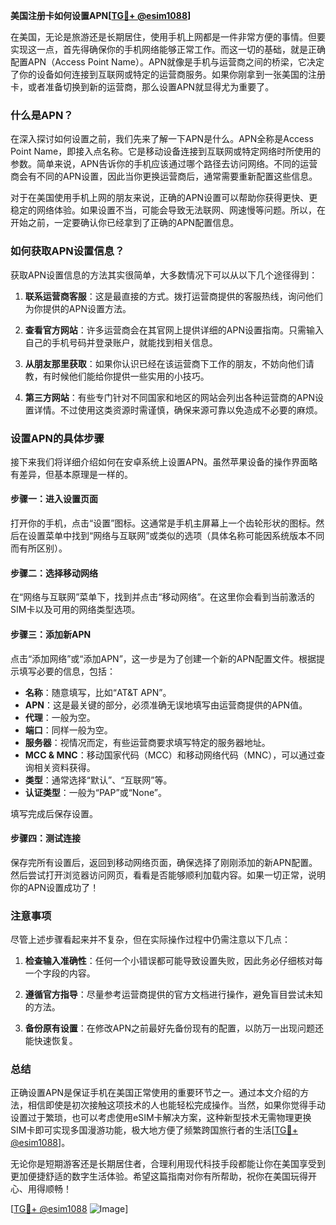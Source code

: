 **美国注册卡如何设置APN[[TG💪+ @esim1088](https://t.me/s/esim1088)]**

在美国，无论是旅游还是长期居住，使用手机上网都是一件非常方便的事情。但要实现这一点，首先得确保你的手机网络能够正常工作。而这一切的基础，就是正确配置APN（Access Point Name）。APN就像是手机与运营商之间的桥梁，它决定了你的设备如何连接到互联网或特定的运营商服务。如果你刚拿到一张美国的注册卡，或者准备切换到新的运营商，那么设置APN就显得尤为重要了。

### 什么是APN？

在深入探讨如何设置之前，我们先来了解一下APN是什么。APN全称是Access Point Name，即接入点名称。它是移动设备连接到互联网或特定网络时所使用的参数。简单来说，APN告诉你的手机应该通过哪个路径去访问网络。不同的运营商会有不同的APN设置，因此当你更换运营商后，通常需要重新配置这些信息。

对于在美国使用手机上网的朋友来说，正确的APN设置可以帮助你获得更快、更稳定的网络体验。如果设置不当，可能会导致无法联网、网速慢等问题。所以，在开始之前，一定要确认你已经拿到了正确的APN配置信息。

### 如何获取APN设置信息？

获取APN设置信息的方法其实很简单，大多数情况下可以从以下几个途径得到：

1. **联系运营商客服**：这是最直接的方式。拨打运营商提供的客服热线，询问他们为你提供的APN设置方法。
   
2. **查看官方网站**：许多运营商会在其官网上提供详细的APN设置指南。只需输入自己的手机号码并登录账户，就能找到相关信息。

3. **从朋友那里获取**：如果你认识已经在该运营商下工作的朋友，不妨向他们请教，有时候他们能给你提供一些实用的小技巧。

4. **第三方网站**：有些专门针对不同国家和地区的网站会列出各种运营商的APN设置详情。不过使用这类资源时需谨慎，确保来源可靠以免造成不必要的麻烦。

### 设置APN的具体步骤

接下来我们将详细介绍如何在安卓系统上设置APN。虽然苹果设备的操作界面略有差异，但基本原理是一样的。

#### 步骤一：进入设置页面

打开你的手机，点击“设置”图标。这通常是手机主屏幕上一个齿轮形状的图标。然后在设置菜单中找到“网络与互联网”或类似的选项（具体名称可能因系统版本不同而有所区别）。

#### 步骤二：选择移动网络

在“网络与互联网”菜单下，找到并点击“移动网络”。在这里你会看到当前激活的SIM卡以及可用的网络类型选项。

#### 步骤三：添加新APN

点击“添加网络”或“添加APN”，这一步是为了创建一个新的APN配置文件。根据提示填写必要的信息，包括：

- **名称**：随意填写，比如“AT&T APN”。
- **APN**：这是最关键的部分，必须准确无误地填写由运营商提供的APN值。
- **代理**：一般为空。
- **端口**：同样一般为空。
- **服务器**：视情况而定，有些运营商要求填写特定的服务器地址。
- **MCC & MNC**：移动国家代码（MCC）和移动网络代码（MNC），可以通过查询相关资料获得。
- **类型**：通常选择“默认”、“互联网”等。
- **认证类型**：一般为“PAP”或“None”。

填写完成后保存设置。

#### 步骤四：测试连接

保存完所有设置后，返回到移动网络页面，确保选择了刚刚添加的新APN配置。然后尝试打开浏览器访问网页，看看是否能够顺利加载内容。如果一切正常，说明你的APN设置成功了！

### 注意事项

尽管上述步骤看起来并不复杂，但在实际操作过程中仍需注意以下几点：

1. **检查输入准确性**：任何一个小错误都可能导致设置失败，因此务必仔细核对每一个字段的内容。
   
2. **遵循官方指导**：尽量参考运营商提供的官方文档进行操作，避免盲目尝试未知的方法。
   
3. **备份原有设置**：在修改APN之前最好先备份现有的配置，以防万一出现问题还能快速恢复。

### 总结

正确设置APN是保证手机在美国正常使用的重要环节之一。通过本文介绍的方法，相信即使是初次接触这项技术的人也能轻松完成操作。当然，如果你觉得手动设置过于繁琐，也可以考虑使用eSIM卡解决方案，这种新型技术无需物理更换SIM卡即可实现多国漫游功能，极大地方便了频繁跨国旅行者的生活[[TG💪+ @esim1088](https://t.me/s/esim1088)]。

无论你是短期游客还是长期居住者，合理利用现代科技手段都能让你在美国享受到更加便捷舒适的数字生活体验。希望这篇指南对你有所帮助，祝你在美国玩得开心、用得顺畅！

[[TG💪+ @esim1088](https://t.me/s/esim1088) ![Image](https://i.postimg.cc/4NQfJmqS/Snipaste-2025-05-13-00-14-12.png)]